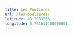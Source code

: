 ```yaml
---
title: Les Poulières
url: /les-poulieres/
latitude: 48.1983236
longitude: 6.791611400000001
---
```

